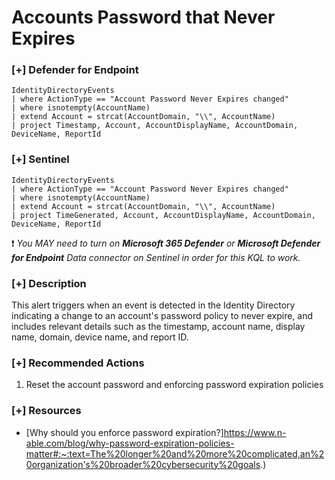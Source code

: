 # Accounts Password that Never Expires

### [+] Defender for Endpoint
```
IdentityDirectoryEvents
| where ActionType == "Account Password Never Expires changed"
| where isnotempty(AccountName)
| extend Account = strcat(AccountDomain, "\\", AccountName)
| project Timestamp, Account, AccountDisplayName, AccountDomain, DeviceName, ReportId
```

### [+] Sentinel
```
IdentityDirectoryEvents
| where ActionType == "Account Password Never Expires changed"
| where isnotempty(AccountName)
| extend Account = strcat(AccountDomain, "\\", AccountName)
| project TimeGenerated, Account, AccountDisplayName, AccountDomain, DeviceName, ReportId
```
:exclamation: *You MAY need to turn on **Microsoft 365 Defender** or **Microsoft Defender for Endpoint** Data connector on Sentinel in order for this KQL to work.*

### [+] Description 
This alert triggers when an event is detected in the Identity Directory indicating a change to an account's password policy to never expire, and includes relevant details such as the timestamp, account name, display name, domain, device name, and report ID.

### [+] Recommended Actions
1. Reset the account password and enforcing password expiration policies

### [+] Resources
- [Why should you enforce password expiration?]https://www.n-able.com/blog/why-password-expiration-policies-matter#:~:text=The%20longer%20and%20more%20complicated,an%20organization's%20broader%20cybersecurity%20goals.)
